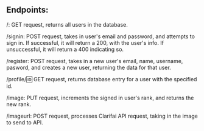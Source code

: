 ## Endpoints:

/: GET request, returns all users in the database.

/signin: POST request, takes in user's email and password, and attempts to sign in. If successful, it will return a 200, with the user's info. If unsuccessful, it will return a 400 indicating so.

/register: POST request, takes in a new user's email, name, username, pasword, and creates a new user, returning the data for that user.

/profile/:id: GET request, returns database entry for a user with the specified id.

/image: PUT request, increments the signed in user's rank, and returns the new rank.

/imageurl: POST request, processes Clarifai API request, taking in the image to send to API.
